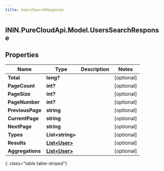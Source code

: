 ```yaml
---
title: UsersSearchResponse
---
```

## ININ.PureCloudApi.Model.UsersSearchResponse

## Properties

|Name | Type | Description | Notes|
|------------ | ------------- | ------------- | -------------|
| **Total** | **long?** |  | [optional] |
| **PageCount** | **int?** |  | [optional] |
| **PageSize** | **int?** |  | [optional] |
| **PageNumber** | **int?** |  | [optional] |
| **PreviousPage** | **string** |  | [optional] |
| **CurrentPage** | **string** |  | [optional] |
| **NextPage** | **string** |  | [optional] |
| **Types** | **List&lt;string&gt;** |  | [optional] |
| **Results** | [**List&lt;User&gt;**](User.html) |  | [optional] |
| **Aggregations** | [**List&lt;User&gt;**](User.html) |  | [optional] |
{: class="table table-striped"}


